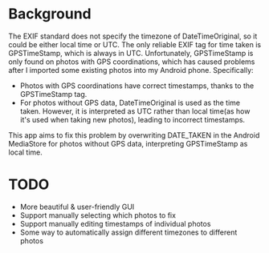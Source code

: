 # Background
The EXIF standard does not specify the timezone of DateTimeOriginal, so it could be either local time or UTC. The only reliable EXIF tag for time taken is GPSTimeStamp, which is always in UTC. Unfortunately, GPSTimeStamp is only found on photos with GPS coordinations, which has caused problems after I imported some existing photos into my Android phone.
Specifically:
- Photos with GPS coordinations have correct timestamps, thanks to the GPSTimeStamp tag.
- For photos without GPS data, DateTimeOriginal is used as the time taken. However, it is interpreted as UTC rather than local time(as how it's used when taking new photos), leading to incorrect timestamps.

This app aims to fix this problem by overwriting DATE_TAKEN in the Android MediaStore for photos without GPS data, interpreting GPSTimeStamp as local time.

# TODO
- More beautiful & user-friendly GUI
- Support manually selecting which photos to fix
- Support manually editing timestamps of individual photos
- Some way to automatically assign different timezones to different photos
